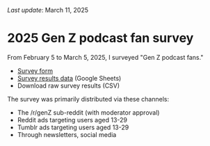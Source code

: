 *Last update*: March 11, 2025

# 2025 Gen Z podcast fan survey

From February 5 to March 5, 2025, I surveyed "Gen Z podcast fans."

- [Survey form](https://forms.reform.app/pF4xrZ/podcast-survey-2025/d9906d)
- [Survey results data]([url](https://docs.google.com/spreadsheets/d/1jl_Y7c_G1UMRcXHwzH5jxgQPIzFcSY8bnLP3Nn8aCQE/edit?usp=sharing)) (Google Sheets)
- Download raw survey results (CSV)

The survey was primarily distributed via these channels:

- The /r/genZ sub-reddit (with moderator approval)
- Reddit ads targeting users aged 13-29
- Tumblr ads targeting users aged 13-29
- Through newsletters, social media

